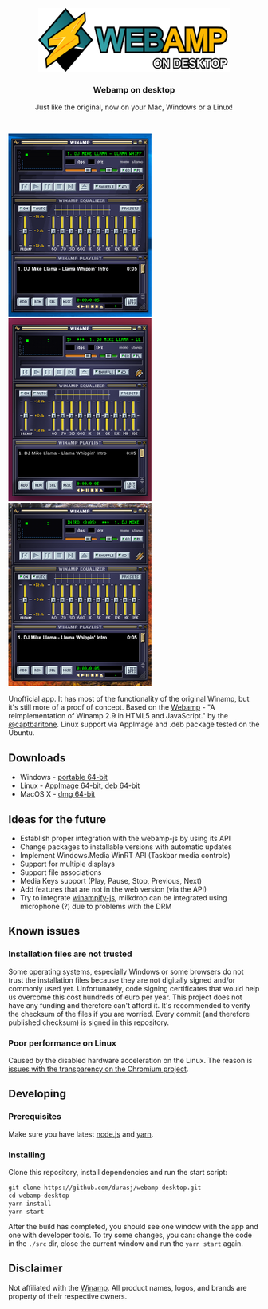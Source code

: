 <p align="center">
  <a href="https://github.com/durasj/webamp-desktop">
    <img src="./res/logo.svg" alt="Webamp on desktop logo" width=384 height=128>
  </a>

  <h3 align="center">Webamp on desktop</h3>

  <p align="center">
    Just like the original, now on your Mac, Windows or a Linux!
  </p>
</p>

<br>

[![Screenshot of webamp desktop on Windows](./res/screen-win.gif)](https://github.com/durasj/webamp-desktop) [![Screenshot of Webamp on Linux](./res/screen-linux.png)](https://github.com/durasj/webamp-desktop) [![Screenshot of Webamp on Mac OS X](./res/screen-mac.png)](https://github.com/durasj/webamp-desktop)

Unofficial app. It has most of the functionality of the original Winamp, but it's still more of a proof of concept. Based on the [Webamp](https://github.com/captbaritone/webamp) - "A reimplementation of Winamp 2.9 in HTML5 and JavaScript." by the [@captbaritone](https://github.com/captbaritone). Linux support via AppImage and .deb package tested on the Ubuntu.

## Downloads
- Windows - [portable 64-bit](https://github.com/durasj/webamp-desktop/releases/download/v0.2.0/webamp-desktop-0.2.0.exe)
- Linux - [AppImage 64-bit](https://github.com/durasj/webamp-desktop/releases/download/v0.2.0/webamp-desktop-0.2.0-x86_64.AppImage), [deb 64-bit](https://github.com/durasj/webamp-desktop/releases/download/v0.2.0/webamp-desktop_0.2.0_amd64.deb)
- MacOS X - [dmg 64-bit](https://github.com/durasj/webamp-desktop/releases/download/v0.2.0/webamp-desktop-0.2.0.dmg)

## Ideas for the future
- Establish proper integration with the webamp-js by using its API
- Change packages to installable versions with automatic updates
- Implement Windows.Media WinRT API (Taskbar media controls)
- Support for multiple displays
- Support file associations
- Media Keys support (Play, Pause, Stop, Previous, Next)
- Add features that are not in the web version (via the API)
- Try to integrate [winampify-js](https://github.com/remigallego/winampify-js), milkdrop can be integrated using microphone (?) due to problems with the DRM

## Known issues

### Installation files are not trusted

Some operating systems, especially Windows or some browsers do not trust the installation files because they are not digitally signed and/or commonly used yet. Unfortunately, code signing certificates that would help us overcome this cost hundreds of euro per year. This project does not have any funding and therefore can't afford it. It's recommended to verify the checksum of the files if you are worried. Every commit (and therefore published checksum) is signed in this repository.

### Poor performance on Linux

Caused by the disabled hardware acceleration on the Linux. The reason is [issues with the transparency on the Chromium project](https://bugs.chromium.org/p/chromium/issues/detail?id=854601#c7).

## Developing

### Prerequisites

Make sure you have latest [node.js](https://nodejs.org/en/) and [yarn](https://yarnpkg.com/lang/en/).

### Installing

Clone this repository, install dependencies and run the start script:

```
git clone https://github.com/durasj/webamp-desktop.git
cd webamp-desktop
yarn install
yarn start
```

After the build has completed, you should see one window with the app and one with developer tools. To try some changes, you can: change the code in the `./src` dir, close the current window and run the `yarn start` again.

## Disclaimer
Not affiliated with the [Winamp](http://www.winamp.com/). All product names, logos, and brands are property of their respective owners.
